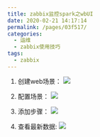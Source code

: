 ```yaml
---
title: zabbix监控spark之wbUI
date: 2020-02-21 14:17:14
permalink: /pages/03f517/
categories:
  - 运维
  - zabbix使用技巧
tags:
  - zabbix
---
```


1. 创建web场景：
![](https://cdn.jsdelivr.net/gh/summerking1/image@main/61.png)

2. 配置场景：
![](https://cdn.jsdelivr.net/gh/summerking1/image@main/62.png)

3. 添加步骤：
![](https://cdn.jsdelivr.net/gh/summerking1/image@main/63.png)

4. 查看最新数据:
![](https://cdn.jsdelivr.net/gh/summerking1/image@main/64.png)